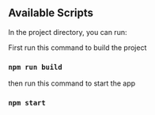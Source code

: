 ## Available Scripts

In the project directory, you can run:

First run this command to build the project
### `npm run build`

then run this command to start the app

### `npm start`
